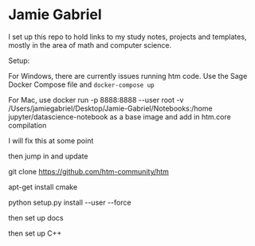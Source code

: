 # Jamie Gabriel


I set up this repo to hold links to my study notes, projects and templates, mostly in the area of math and computer science.


Setup:

For Windows, there are currently issues running htm code. Use the Sage Docker Compose file and <code>docker-compose up</code>

For Mac, use docker run -p 8888:8888 --user root -v /Users/jamiegabriel/Desktop/Jamie-Gabriel/Notebooks:/home jupyter/datascience-notebook as a base image and add in htm.core compilation

I will fix this at some point 

then jump in and update

git clone https://github.com/htm-community/htm



apt-get install cmake

python setup.py install --user --force

then set up docs

then set up C++
